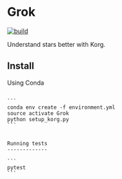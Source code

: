 Grok
====

[![build](https://github.com/andycasey/Grok/actions/workflows/python.yml/badge.svg)](https://github.com/andycasey/Grok/actions/workflows/python.yml)

Understand stars better with Korg.


Install
-------


Using Conda
~~~~~~~~~~~

```
conda env create -f environment.yml
source activate Grok
python setup_korg.py
```


Running tests
-------------

```
pytest
```

